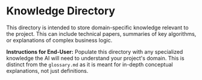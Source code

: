 # Knowledge Directory

This directory is intended to store domain-specific knowledge relevant to the project. This can include technical papers, summaries of key algorithms, or explanations of complex business logic.

**Instructions for End-User:** Populate this directory with any specialized knowledge the AI will need to understand your project's domain. This is distinct from the `glossary.md` as it is meant for in-depth conceptual explanations, not just definitions.